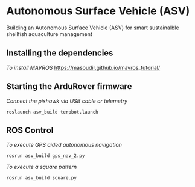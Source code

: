 # Autonomous Surface Vehicle (ASV)
Building an Autonomous Surface Vehicle (ASV) for smart sustainalble shellfish aquaculture management

## Installing the dependencies
*To install MAVROS*
https://masoudir.github.io/mavros_tutorial/


## Starting the ArduRover firmware
*Connect the pixhawk via USB cable or telemetry*
```
roslaunch asv_build terpbot.launch 
```
## ROS Control
*To execute GPS aided autonomous navigation*
```
rosrun asv_build gps_nav_2.py 
```
*To execute a square pattern*
```
rosrun asv_build square.py 
```

